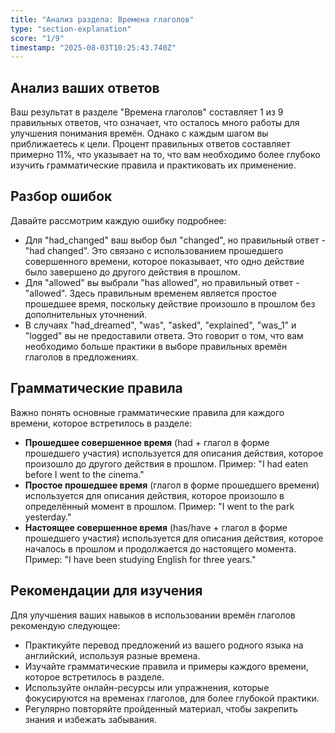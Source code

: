 ```yaml
---
title: "Анализ раздела: Времена глаголов"
type: "section-explanation"
score: "1/9"
timestamp: "2025-08-03T10:25:43.740Z"
---
```


## Анализ ваших ответов
Ваш результат в разделе "Времена глаголов" составляет 1 из 9 правильных ответов, что означает, что осталось много работы для улучшения понимания времён. Однако с каждым шагом вы приближаетесь к цели. Процент правильных ответов составляет примерно 11%, что указывает на то, что вам необходимо более глубоко изучить грамматические правила и практиковать их применение.

## Разбор ошибок
Давайте рассмотрим каждую ошибку подробнее:
- Для "had_changed" ваш выбор был "changed", но правильный ответ - "had changed". Это связано с использованием прошедшего совершенного времени, которое показывает, что одно действие было завершено до другого действия в прошлом.
- Для "allowed" вы выбрали "has allowed", но правильный ответ - "allowed". Здесь правильным временем является простое прошедшее время, поскольку действие произошло в прошлом без дополнительных уточнений.
- В случаях "had_dreamed", "was", "asked", "explained", "was_1" и "logged" вы не предоставили ответа. Это говорит о том, что вам необходимо больше практики в выборе правильных времён глаголов в предложениях.
 
## Грамматические правила
Важно понять основные грамматические правила для каждого времени, которое встретилось в разделе:
- **Прошедшее совершенное время** (had + глагол в форме прошедшего участия) используется для описания действия, которое произошло до другого действия в прошлом. Пример: "I had eaten before I went to the cinema."
- **Простое прошедшее время** (глагол в форме прошедшего времени) используется для описания действия, которое произошло в определённый момент в прошлом. Пример: "I went to the park yesterday."
- **Настоящее совершенное время** (has/have + глагол в форме прошедшего участия) используется для описания действия, которое началось в прошлом и продолжается до настоящего момента. Пример: "I have been studying English for three years."

## Рекомендации для изучения
Для улучшения ваших навыков в использовании времён глаголов рекомендую следующее:
- Практикуйте перевод предложений из вашего родного языка на английский, используя разные времена.
- Изучайте грамматические правила и примеры каждого времени, которое встретилось в разделе.
- Используйте онлайн-ресурсы или упражнения, которые фокусируются на временах глаголов, для более глубокой практики.
- Регулярно повторяйте пройденный материал, чтобы закрепить знания и избежать забывания.